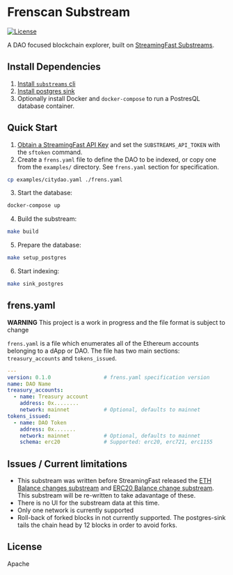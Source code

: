 # Frenscan Substream
[![License](https://img.shields.io/badge/License-Apache%202.0-blue.svg)](https://opensource.org/licenses/Apache-2.0)

A DAO focused blockchain explorer, built on [StreamingFast Substreams](https://substreams.streamingfast.io/).


## Install Dependencies

1. [Install `substreams` cli](https://substreams.streamingfast.io/getting-started/installing-the-cli)
2. [Install postgres sink](https://substreams.streamingfast.io/developers-guide/sink-targets/substreams-sink-postgres)
3. Optionally install Docker and `docker-compose` to run a PostresQL database container.

## Quick Start

1. [Obtain a StreamingFast API Key](https://substreams.streamingfast.io/reference-and-specs/authentication) and set the `SUBSTREAMS_API_TOKEN`
   with the `sftoken` command.
2. Create a `frens.yaml` file to define the DAO to be indexed, or copy one from the `examples/` directory.  See `frens.yaml` section for specification.
```bash
cp examples/citydao.yaml ./frens.yaml
```
3. Start the database:
```bash
docker-compose up
```
4. Build the substream:
```bash
make build
```
5. Prepare the database:
```bash
make setup_postgres
```
6. Start indexing:
```bash
make sink_postgres
```


## frens.yaml

**WARNING** This project is a work in progress and the file format is subject to change


`frens.yaml` is a file which enumerates all of the Ethereum accounts belonging to a dApp or DAO.
The file has two main sections: `treasury_accounts` and `tokens_issued`.  


```yaml
---
version: 0.1.0                 # frens.yaml specification version
name: DAO Name
treasury_accounts:
  - name: Treasury account
    address: 0x........
    network: mainnet           # Optional, defaults to mainnet
tokens_issued:
  - name: DAO Token
    address: 0x.......
    network: mainnet           # Optional, defaults to mainnet
    schema: erc20              # Supported: erc20, erc721, erc1155


```

## Issues / Current limitations

* This substream was written before StreamingFast released the [ETH Balance changes substream](https://github.com/streamingfast/substreams-eth-balance-changes)
  and [ERC20 Balance change substream](https://streamingfastio.medium.com/erc-20-balance-changes-substreams-73f1b6730c80).
  This substream will be re-written to take adavantage of these.
* There is no UI for the substream data at this time.
* Only one network is currently supported
* Roll-back of forked blocks in not currently supported.  The postgres-sink tails the chain head by 12 blocks in order to avoid forks.


## License

Apache
